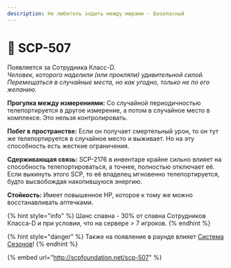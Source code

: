```yaml
---
description: Не любитель ходить между мирами - Безопасный
---
```


# 🥴 SCP-507

Появляется за Сотрудника Класс-D.\
_Человек, которого наделили (или прокляли) удивительной силой. Перемещаться в случайные места, но как угодно, только не по его желанию._

**Прогулка между измерениями:** Со случайной периодичностью телепортируется в другое измерение, а потом в случайное место в комплексе. Это нельзя контролировать.

**Побег в пространстве:** Если он получает смертельный урон, то он тут же телепортируется в случайное место и выживает. Но на эту способность есть жесткие ограничения.

**Сдерживающая связь:** SCP-2176 в инвентаре крайне сильно влияет на способность телепортироваться, а точнее, полностью отключает её. Если выкинуть этого SCP, то её владелец мгновенно телепортируется, будто высвобождая накопившуюся энергию.

**Стойкость:** Имеет повышенное HP, которое к тому же можно восстанавливать аптечками.

{% hint style="info" %}
Шанс спавна - 30% от спавна Сотрудников Класса-D и при условии, что на сервере > 7 игроков.
{% endhint %}

{% hint style="danger" %}
Также на появление в раунде влияет [Система Сезонов](../server-systems/seasons-system.md)!
{% endhint %}

{% embed url="http://scpfoundation.net/scp-507" %}
